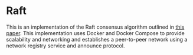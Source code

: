 # Raft

This is an implementation of the Raft consensus algorithm outlined in [this paper](https://raft.github.io/raft.pdf). This implementation uses Docker and Docker Compose to provide scalability and networking and establishes a peer-to-peer network using a network registry service and announce protocol.
